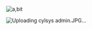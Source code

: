 ![a,bit](https://github.com/user-attachments/assets/f0029b01-ec44-4f78-8087-f6df8a31ac65)


![Uploading cylsys admin.JPG…]()
